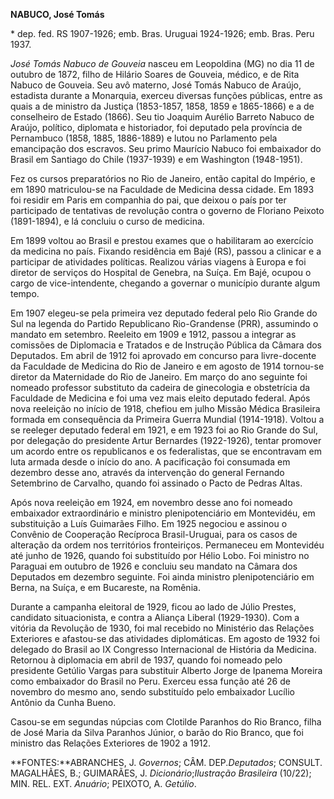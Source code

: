 **NABUCO, José Tomás**

\* dep. fed. RS 1907-1926; emb. Bras. Uruguai 1924-1926; emb. Bras. Peru
1937.

*José Tomás Nabuco de Gouveia* nasceu em Leopoldina (MG) no dia 11 de
outubro de 1872, filho de Hilário Soares de Gouveia, médico, e de Rita
Nabuco de Gouveia. Seu avô materno, José Tomás Nabuco de Araújo,
estadista durante a Monarquia, exerceu diversas funções públicas, entre
as quais a de ministro da Justiça (1853-1857, 1858, 1859 e 1865-1866) e
a de conselheiro de Estado (1866). Seu tio Joaquim Aurélio Barreto
Nabuco de Araújo, político, diplomata e historiador, foi deputado pela
província de Pernambuco (1858, 1885, 1886-1889) e lutou no Parlamento
pela emancipação dos escravos. Seu primo Maurício Nabuco foi embaixador
do Brasil em Santiago do Chile (1937-1939) e em Washington (1948-1951).

Fez os cursos preparatórios no Rio de Janeiro, então capital do Império,
e em 1890 matriculou-se na Faculdade de Medicina dessa cidade. Em 1893
foi residir em Paris em companhia do pai, que deixou o país por ter
participado de tentativas de revolução contra o governo de Floriano
Peixoto (1891-1894), e lá concluiu o curso de medicina.

Em 1899 voltou ao Brasil e prestou exames que o habilitaram ao exercício
da medicina no país. Fixando residência em Bajé (RS), passou a clinicar
e a participar de atividades políticas. Realizou várias viagens à Europa
e foi diretor de serviços do Hospital de Genebra, na Suíça. Em Bajé,
ocupou o cargo de vice-intendente, chegando a governar o município
durante algum tempo.

Em 1907 elegeu-se pela primeira vez deputado federal pelo Rio Grande do
Sul na legenda do Partido Republicano Rio-Grandense (PRR), assumindo o
mandato em setembro. Reeleito em 1909 e 1912, passou a integrar as
comissões de Diplomacia e Tratados e de Instrução Pública da Câmara dos
Deputados. Em abril de 1912 foi aprovado em concurso para livre-docente
da Faculdade de Medicina do Rio de Janeiro e em agosto de 1914 tornou-se
diretor da Maternidade do Rio de Janeiro. Em março do ano seguinte foi
nomeado professor substituto da cadeira de ginecologia e obstetrícia da
Faculdade de Medicina e foi uma vez mais eleito deputado federal. Após
nova reeleição no início de 1918, chefiou em julho Missão Médica
Brasileira formada em consequência da Primeira Guerra Mundial
(1914-1918). Voltou a se reeleger deputado federal em 1921, e em 1923
foi ao Rio Grande do Sul, por delegação do presidente Artur Bernardes
(1922-1926), tentar promover um acordo entre os republicanos e os
federalistas, que se encontravam em luta armada desde o início do ano. A
pacificação foi consumada em dezembro desse ano, através da intervenção
do general Fernando Setembrino de Carvalho, quando foi assinado o Pacto
de Pedras Altas.

Após nova reeleição em 1924, em novembro desse ano foi nomeado
embaixador extraordinário e ministro plenipotenciário em Montevidéu, em
substituição a Luís Guimarães Filho. Em 1925 negociou e assinou o
Convênio de Cooperação Recíproca Brasil-Uruguai, para os casos de
alteração da ordem nos territórios fronteiriços. Permaneceu em
Montevidéu até junho de 1926, quando foi substituído por Hélio Lobo. Foi
ministro no Paraguai em outubro de 1926 e concluiu seu mandato na Câmara
dos Deputados em dezembro seguinte. Foi ainda ministro plenipotenciário
em Berna, na Suíça, e em Bucareste, na Romênia.

Durante a campanha eleitoral de 1929, ficou ao lado de Júlio Prestes,
candidato situacionista, e contra a Aliança Liberal (1929-1930). Com a
vitória da Revolução de 1930, foi mal recebido no Ministério das
Relações Exteriores e afastou-se das atividades diplomáticas. Em agosto
de 1932 foi delegado do Brasil ao IX Congresso Internacional de História
da Medicina. Retornou à diplomacia em abril de 1937, quando foi nomeado
pelo presidente Getúlio Vargas para substituir Alberto Jorge de Ipanema
Moreira como embaixador do Brasil no Peru. Exerceu essa função até 26 de
novembro do mesmo ano, sendo substituído pelo embaixador Lucílio Antônio
da Cunha Bueno.

Casou-se em segundas núpcias com Clotilde Paranhos do Rio Branco, filha
de José Maria da Silva Paranhos Júnior, o barão do Rio Branco, que foi
ministro das Relações Exteriores de 1902 a 1912.

**FONTES:**ABRANCHES, J. *Governos*; CÂM. DEP.*Deputados*; CONSULT.
MAGALHÃES, B.; GUIMARÃES, J. *Dicionário*;*Ilustração Brasileira*
(10/22); MIN. REL. EXT. *Anuário*; PEIXOTO, A. *Getúlio*.
